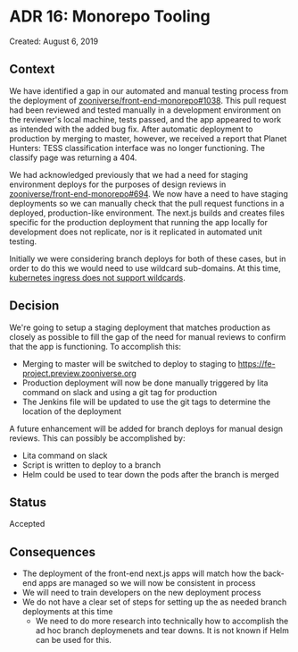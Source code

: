 # ADR 16: Monorepo Tooling

Created: August 6, 2019

## Context

We have identified a gap in our automated and manual testing process from the deployment of [zooniverse/front-end-monorepo#1038](https://github.com/zooniverse/front-end-monorepo/pull/1038). This pull request had been reviewed and tested manually in a development environment on the reviewer's local machine, tests passed, and the app appeared to work as intended with the added bug fix. After automatic deployment to production by merging to master, however, we received a report that Planet Hunters: TESS classification interface was no longer functioning. The classify page was returning a 404.

We had acknowledged previously that we had a need for staging environment deploys for the purposes of design reviews in [zooniverse/front-end-monorepo#694](https://github.com/zooniverse/front-end-monorepo/issues/694). We now have a need to have staging deployments so we can manually check that the pull request functions in a deployed, production-like environment. The next.js builds and creates files specific for the production deployment that running the app locally for development does not replicate, nor is it replicated in automated unit testing.

Initially we were considering branch deploys for both of these cases, but in order to do this we would need to use wildcard sub-domains. At this time, [kubernetes ingress does not support wildcards](https://github.com/containous/traefik/issues/3884).

## Decision

We're going to setup a staging deployment that matches production as closely as possible to fill the gap of the need for manual reviews to confirm that the app is functioning. To accomplish this:

- Merging to master will be switched to deploy to staging to https://fe-project.preview.zooniverse.org
- Production deployment will now be done manually triggered by lita command on slack and using a git tag for production
- The Jenkins file will be updated to use the git tags to determine the location of the deployment

A future enhancement will be added for branch deploys for manual design reviews. This can possibly be accomplished by:

- Lita command on slack
- Script is written to deploy to a branch
- Helm could be used to tear down the pods after the branch is merged

## Status

Accepted

## Consequences

- The deployment of the front-end next.js apps will match how the back-end apps are managed so we will now be consistent in process
- We will need to train developers on the new deployment process
- We do not have a clear set of steps for setting up the as needed branch deployments at this time
  - We need to do more research into technically how to accomplish the ad hoc branch deploymenets and tear downs. It is not known if Helm can be used for this.
